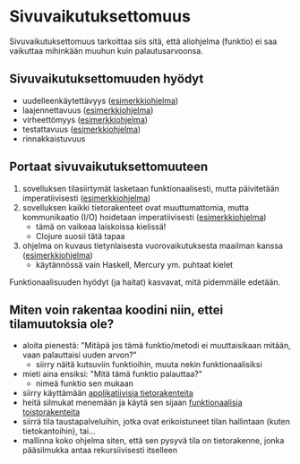 # Sivuvaikutuksettomuus

Sivuvaikutuksettomuus tarkoittaa siis sitä, että aliohjelma (funktio) ei
saa vaikuttaa mihinkään muuhun kuin palautusarvoonsa.

## Sivuvaikutuksettomuuden hyödyt

- uudelleenkäytettävyys ([esimerkkiohjelma](ex-1.js))
- laajennettavuus ([esimerkkiohjelma](ex-2.js))
- virheettömyys ([esimerkkiohjelma](ex-3.js))
- testattavuus ([esimerkkiohjelma](ex-4.js))
- rinnakkaistuvuus

## Portaat sivuvaikutuksettomuuteen

1. sovelluksen tilasiirtymät lasketaan funktionaalisesti, mutta
   päivitetään imperatiivisesti ([esimerkkiohjelma](ex-5.js))
2. sovelluksen kaikki tietorakenteet ovat muuttumattomia, mutta
   kommunikaatio (I/O) hoidetaan imperatiivisesti
   ([esimerkkiohjelma](ex-6.js))
   - tämä on vaikeaa laiskoissa kielissä!
   - Clojure suosii tätä tapaa
3. ohjelma on kuvaus tietynlaisesta vuorovaikutuksesta maailman kanssa
   ([esimerkkiohjelma](ex-7.js))
   - käytännössä vain Haskell, Mercury ym. puhtaat kielet

Funktionaalisuuden hyödyt (ja haitat) kasvavat, mitä pidemmälle edetään.

## Miten voin rakentaa koodini niin, ettei tilamuutoksia ole?

- aloita pienestä: "Mitäpä jos tämä funktio/metodi ei muuttaisikaan
  mitään, vaan palauttaisi uuden arvon?"
  - siirry näitä kutsuviin funktioihin, muuta nekin funktionaalisiksi
- mieti aina ensiksi: "Mitä tämä funktio palauttaa?"
  - nimeä funktio sen mukaan
- siirry käyttämään [applikatiivisia tietorakenteita](../3-data-structures/)
- heitä silmukat menemään ja käytä sen sijaan
  [funktionaalisia toistorakenteita](../4-iteration)
- siirrä tila taustapalveluihin, jotka ovat erikoistuneet tilan
  hallintaan (kuten tietokantoihin), tai...
- mallinna koko ohjelma siten, että sen pysyvä tila on tietorakenne,
  jonka pääsilmukka antaa rekursiivisesti itselleen

